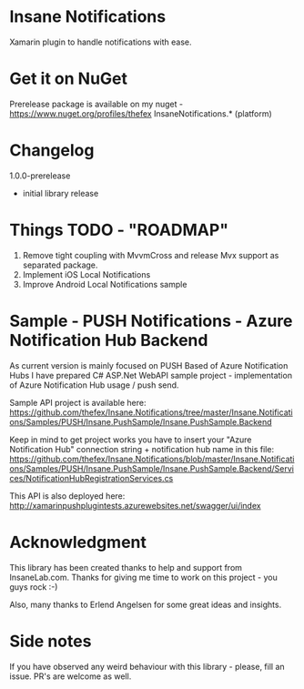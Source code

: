 # Insane Notifications
Xamarin plugin to handle notifications with ease.

# Get it on NuGet
Prerelease package is available on my nuget - https://www.nuget.org/profiles/thefex
InsaneNotifications.* (platform)

# Changelog
1.0.0-prerelease
- initial library release

# Things TODO - "ROADMAP"
1. Remove tight coupling with MvvmCross and release Mvx support as separated package.
2. Implement iOS Local Notifications
3. Improve Android Local Notifications sample

# Sample - PUSH Notifications - Azure Notification Hub Backend
As current version is mainly focused on PUSH Based of Azure Notification Hubs I have prepared C# ASP.Net WebAPI sample project - implementation of Azure Notification Hub usage / push send.

Sample API project is available here:
https://github.com/thefex/Insane.Notifications/tree/master/Insane.Notifications/Samples/PUSH/Insane.PushSample/Insane.PushSample.Backend

Keep in mind to get project works you have to insert your "Azure Notification Hub" connection string + notification hub name in this file:
https://github.com/thefex/Insane.Notifications/blob/master/Insane.Notifications/Samples/PUSH/Insane.PushSample/Insane.PushSample.Backend/Services/NotificationHubRegistrationServices.cs

This API is also deployed here:
http://xamarinpushplugintests.azurewebsites.net/swagger/ui/index

# Acknowledgment 
This library has been created thanks to help and support from InsaneLab.com.
Thanks for giving me time to work on this project - you guys rock :-)

Also, many thanks to Erlend Angelsen for some great ideas and insights.

# Side notes
If you have observed any weird behaviour with this library - please, fill an issue.
PR's are welcome as well.
